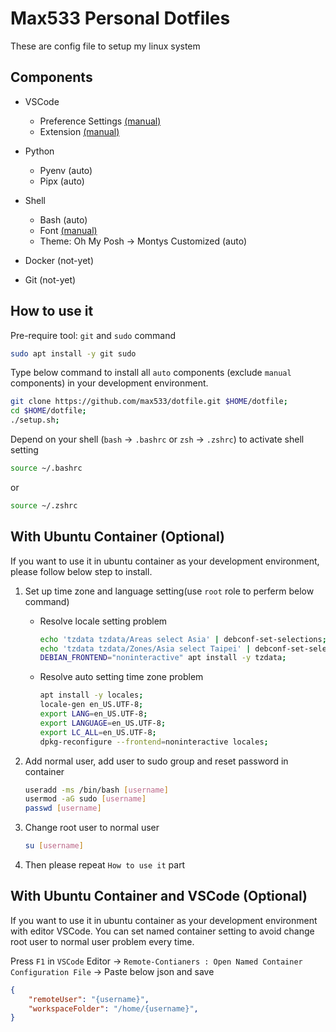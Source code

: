 # Max533 Personal Dotfiles

These are config file to setup my linux system

## Components

- VSCode
  - Preference Settings [(manual)](./vscode/manual_install.md)
  - Extension [(manual)](./vscode/manual_install.md)

- Python
  - Pyenv (auto)
  - Pipx (auto)

- Shell
  - Bash (auto)
  - Font [(manual)](./shell/font/manual_install.md)
  - Theme: Oh My Posh -> Montys Customized (auto)

- Docker (not-yet)

- Git (not-yet)

## How to use it

Pre-require tool: `git` and `sudo` command

```bash
sudo apt install -y git sudo
```

Type below command to install all `auto` components (exclude `manual` components) in your development environment.

```bash
git clone https://github.com/max533/dotfile.git $HOME/dotfile;
cd $HOME/dotfile;
./setup.sh;
```

Depend on your shell (`bash` -> `.bashrc` or `zsh` -> `.zshrc`) to activate shell setting

```bash
source ~/.bashrc
```

or

```zsh
source ~/.zshrc
```

## With Ubuntu Container (Optional)

If you want to use it in ubuntu container as your development environment, please follow below step to install.

1. Set up time zone and language setting(use `root` role to perferm below command)

    - Resolve locale setting problem

        ```bash
        echo 'tzdata tzdata/Areas select Asia' | debconf-set-selections;
        echo 'tzdata tzdata/Zones/Asia select Taipei' | debconf-set-selections;
        DEBIAN_FRONTEND="noninteractive" apt install -y tzdata;
        ```

    - Resolve auto setting time zone problem

        ```bash
        apt install -y locales;
        locale-gen en_US.UTF-8;
        export LANG=en_US.UTF-8;
        export LANGUAGE=en_US.UTF-8;
        export LC_ALL=en_US.UTF-8;
        dpkg-reconfigure --frontend=noninteractive locales;
        ```

2. Add normal user, add user to sudo group and reset password in container

    ```bash
    useradd -ms /bin/bash [username]
    usermod -aG sudo [username]
    passwd [username]
    ```

3. Change root user to normal user

    ```bash
    su [username]
    ```

4. Then please repeat `How to use it` part

## With Ubuntu Container and VSCode (Optional)

If you want to use it in ubuntu container as your development environment with editor VSCode. You can set named container setting to avoid change root user to normal user problem every time.

Press `F1` in `VSCode` Editor -> `Remote-Contianers : Open Named Container Configuration File` -> Paste below json and save

```json
{
    "remoteUser": "{username}",
    "workspaceFolder": "/home/{username}",
}
```
